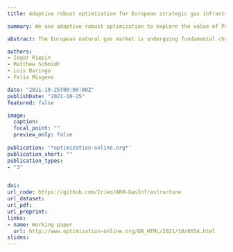 ```yaml
---
title: Adaptive robust optimization for European strategic gas infrastructure planning

summary: We use adaptive robust optimization to explore the value of Projects of Common Interest—gas infrastructure projects supported by EU public funds—in maintaining gas system resilience amid cold-winter demand spikes, supply shortages, and budget constraints

abstract: The European natural gas market is undergoing fundamental changes, fostering uncertainty regarding both supply and demand. This uncertainty is concentrated in the value of strategic infrastructure investments, e.g., Projects of Common Interest supported by European Union public funds, to safeguard security of supply. This paper addresses this matter by suggesting an adaptive robust optimization framework for the problem of gas infrastructure expansion planning that considers long-term uncertainties. This framework confronts the drawbacks of mainstream methods of incorporating uncertainty in gas market models (i.e., stochastic scenario trees), in which the modeler predefines the probabilities and realization paths of unknown parameters. Our mathematical model endogenously identifies the unfortunate realizations of unknown parameters, and suggests the optimal investments strategies to address them. We use this feature to assess which infrastructure projects are valuable in maintaining system resilience amid cold-winter demand spikes, supply shortages, and budget constraints. The robust solutions point to consistent preferences for specific projects. We find that real-world construction efforts have been focused on the most promising projects from a business perspective. However, we also find that most projects are unlikely to be realized without financial support, even if they would serve as a hedge against stresses in the European gas system.

authors:
- Iegor Riepin
- Matthew Schmidt
- Luis Baringo
- Felix Müsgens 

date: "2021-10-25T00:00:00Z"
publishDate: "2021-10-25"
featured: false

image:
  caption:
  focal_point: ""
  preview_only: false
  
publication: '*optimization-online.org*'
publication_short: ""
publication_types:
- "3"


doi:
url_code: https://github.com/Irieo/ARO-GasInfrastructure
url_dataset:
url_pdf: 
url_preprint:
links:
- name: Working paper
  url: http://www.optimization-online.org/DB_HTML/2021/10/8654.html
slides:
---
```


